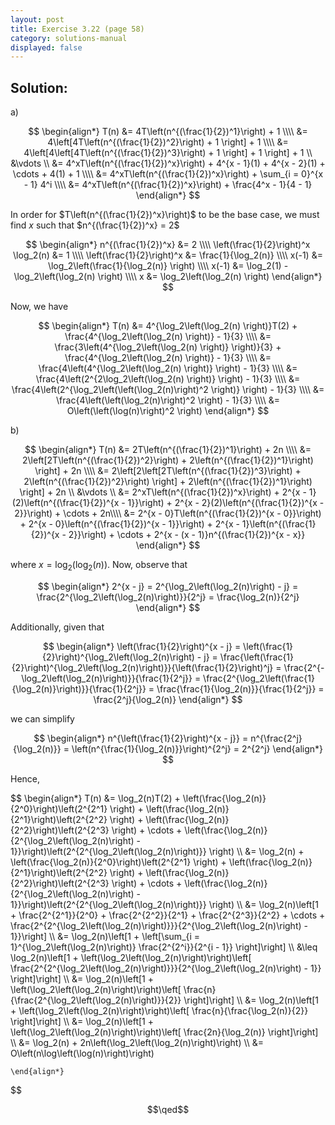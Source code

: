 ```yaml
---
layout: post
title: Exercise 3.22 (page 58)
category: solutions-manual
displayed: false
---
```


## Solution:

a)

$$
    \begin{align*}
        T(n) &= 4T\left(n^{(\frac{1}{2})^1}\right) + 1 \\\\
        &= 4\left[4T\left(n^{(\frac{1}{2})^2}\right) + 1  \right] + 1 \\\\
        &= 4\left[4\left[4T\left(n^{(\frac{1}{2})^3}\right) + 1  \right] + 1 \right] + 1 \\
        &\vdots \\
        &= 4^xT\left(n^{(\frac{1}{2})^x}\right) + 4^{x - 1}(1) + 4^{x - 2}(1) + \cdots + 4(1) + 1 \\\\
        &= 4^xT\left(n^{(\frac{1}{2})^x}\right) + \sum_{i = 0}^{x - 1} 4^i \\\\
        &= 4^xT\left(n^{(\frac{1}{2})^x}\right) + \frac{4^x - 1}{4 - 1}
    \end{align*}
$$

In order for $T\left(n^{(\frac{1}{2})^x}\right)$ to be the base case, we must find $x$ such that $n^{(\frac{1}{2})^x} = 2$

$$
    \begin{align*}
        n^{(\frac{1}{2})^x} &= 2 \\\\
        \left(\frac{1}{2}\right)^x \log_2(n) &= 1 \\\\
        \left(\frac{1}{2}\right)^x &= \frac{1}{\log_2(n)} \\\\
        x(-1) &= \log_2\left(\frac{1}{\log_2(n)} \right) \\\\
        x(-1) &= \log_2(1) - \log_2\left(\log_2(n) \right) \\\\
        x &= \log_2\left(\log_2(n) \right)
    \end{align*}
$$

Now, we have

$$
    \begin{align*}
        T(n) &= 4^{\log_2\left(\log_2(n) \right)}T(2) + \frac{4^{\log_2\left(\log_2(n) \right)} - 1}{3} \\\\
        &= \frac{3\left(4^{\log_2\left(\log_2(n) \right)} \right)}{3} + \frac{4^{\log_2\left(\log_2(n) \right)} - 1}{3} \\\\
        &= \frac{4\left(4^{\log_2\left(\log_2(n) \right)} \right) - 1}{3} \\\\
        &= \frac{4\left(2^{2\log_2\left(\log_2(n) \right)} \right) - 1}{3} \\\\
        &= \frac{4\left(2^{\log_2\left(\left(\log_2(n)\right)^2 \right)} \right) - 1}{3} \\\\
        &= \frac{4\left(\left(\log_2(n)\right)^2 \right) - 1}{3} \\\\
        &= O\left(\left(\log(n)\right)^2 \right)
    \end{align*}
$$

b)

$$
    \begin{align*}
        T(n) &= 2T\left(n^{(\frac{1}{2})^1}\right) + 2n \\\\
        &= 2\left[2T\left(n^{(\frac{1}{2})^2}\right) + 2\left(n^{(\frac{1}{2})^1}\right)  \right] + 2n \\\\
        &= 2\left[2\left[2T\left(n^{(\frac{1}{2})^3}\right) + 2\left(n^{(\frac{1}{2})^2}\right)  \right] + 2\left(n^{(\frac{1}{2})^1}\right) \right] + 2n \\
        &\vdots \\
        &= 2^xT\left(n^{(\frac{1}{2})^x}\right) + 2^{x - 1}(2)\left(n^{(\frac{1}{2})^{x - 1}}\right) + 2^{x - 2}(2)\left(n^{(\frac{1}{2})^{x - 2}}\right) + \cdots + 2n\\\\
        &= 2^{x - 0}T\left(n^{(\frac{1}{2})^{x - 0}}\right) + 2^{x - 0}\left(n^{(\frac{1}{2})^{x - 1}}\right) + 2^{x - 1}\left(n^{(\frac{1}{2})^{x - 2}}\right) + \cdots + 2^{x - (x - 1)}n^{(\frac{1}{2})^{x - x}}
    \end{align*}
$$

where $x = \log_2\left(\log_2(n)\right)$. Now, observe that

$$
    \begin{align*}
        2^{x - j} = 2^{\log_2\left(\log_2(n)\right) - j} = \frac{2^{\log_2\left(\log_2(n)\right)}}{2^j} = \frac{\log_2(n)}{2^j}
    \end{align*}
$$

Additionally, given that

$$
    \begin{align*}
        \left(\frac{1}{2}\right)^{x - j} = \left(\frac{1}{2}\right)^{\log_2\left(\log_2(n)\right) - j} = \frac{\left(\frac{1}{2}\right)^{\log_2\left(\log_2(n)\right)}}{\left(\frac{1}{2}\right)^j} = \frac{2^{-\log_2\left(\log_2(n)\right)}}{\frac{1}{2^j}} = \frac{2^{\log_2\left(\frac{1}{\log_2(n)}\right)}}{\frac{1}{2^j}} = \frac{\frac{1}{\log_2(n)}}{\frac{1}{2^j}} = \frac{2^j}{\log_2(n)}
    \end{align*}
$$

we can simplify

$$
    \begin{align*}
        n^{\left(\frac{1}{2}\right)^{x - j}} = n^{\frac{2^j}{\log_2(n)}} = \left(n^{\frac{1}{\log_2(n)}}\right)^{2^j} = 2^{2^j}
    \end{align*}
$$

Hence,

$$
    \begin{align*}
        T(n) &= \log_2(n)T(2) + \left(\frac{\log_2(n)}{2^0}\right)\left(2^{2^1} \right) + \left(\frac{\log_2(n)}{2^1}\right)\left(2^{2^2} \right) + \left(\frac{\log_2(n)}{2^2}\right)\left(2^{2^3} \right) + \cdots + \left(\frac{\log_2(n)}{2^{\log_2\left(\log_2(n)\right) - 1}}\right)\left(2^{2^{\log_2\left(\log_2(n)\right)}} \right) \\\\
        &= \log_2(n) + \left(\frac{\log_2(n)}{2^0}\right)\left(2^{2^1} \right) + \left(\frac{\log_2(n)}{2^1}\right)\left(2^{2^2} \right) + \left(\frac{\log_2(n)}{2^2}\right)\left(2^{2^3} \right) + \cdots + \left(\frac{\log_2(n)}{2^{\log_2\left(\log_2(n)\right) - 1}}\right)\left(2^{2^{\log_2\left(\log_2(n)\right)}} \right) \\\\
        &= \log_2(n)\left[1 + \frac{2^{2^1}}{2^0} + \frac{2^{2^2}}{2^1} + \frac{2^{2^3}}{2^2} + \cdots + \frac{2^{2^{\log_2\left(\log_2(n)\right)}}}{2^{\log_2\left(\log_2(n)\right) - 1}}\right] \\\\
        &= \log_2(n)\left[1 + \left[\sum_{i = 1}^{\log_2\left(\log_2(n)\right)} \frac{2^{2^i}}{2^{i - 1}} \right]\right] \\\\
        &\leq \log_2(n)\left[1 + \left(\log_2\left(\log_2(n)\right)\right)\left[ \frac{2^{2^{\log_2\left(\log_2(n)\right)}}}{2^{\log_2\left(\log_2(n)\right) - 1}} \right]\right] \\\\
        &= \log_2(n)\left[1 + \left(\log_2\left(\log_2(n)\right)\right)\left[ \frac{n}{\frac{2^{\log_2\left(\log_2(n)\right)}}{2}} \right]\right] \\\\
        &= \log_2(n)\left[1 + \left(\log_2\left(\log_2(n)\right)\right)\left[ \frac{n}{\frac{\log_2(n)}{2}} \right]\right] \\\\
        &= \log_2(n)\left[1 + \left(\log_2\left(\log_2(n)\right)\right)\left[ \frac{2n}{\log_2(n)} \right]\right] \\\\
        &= \log_2(n) + 2n\left(\log_2\left(\log_2(n)\right)\right) \\\\
        &= O\left(n\log\left(\log(n)\right)\right)

    \end{align*}
$$

$$\qed$$